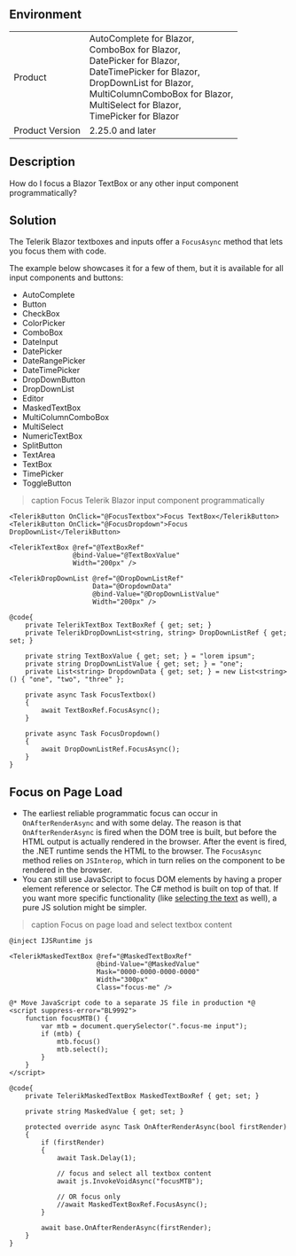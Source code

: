 
## Environment

<table>
<tbody>
<tr>
<td>Product</td>
<td>
AutoComplete for Blazor,<br />
ComboBox for Blazor,<br />
DatePicker for Blazor,<br />
DateTimePicker for Blazor,<br />
DropDownList for Blazor,<br />
MultiColumnComboBox for Blazor,<br />
MultiSelect for Blazor,<br />
TimePicker for Blazor
</td>
</tr>
<tr>
<td>Product Version</td>
<td>2.25.0 and later</td>
</tr>
</tbody>
</table>

## Description

How do I focus a Blazor TextBox or any other input component programmatically?

## Solution

The Telerik Blazor textboxes and inputs offer a `FocusAsync` method that lets you focus them with code.

The example below showcases it for a few of them, but it is available for all input components and buttons:

* AutoComplete
* Button
* CheckBox
* ColorPicker
* ComboBox
* DateInput
* DatePicker
* DateRangePicker
* DateTimePicker
* DropDownButton
* DropDownList
* Editor
* MaskedTextBox
* MultiColumnComboBox
* MultiSelect
* NumericTextBox
* SplitButton
* TextArea
* TextBox
* TimePicker
* ToggleButton

>caption Focus Telerik Blazor input component programmatically

````RAZOR
<TelerikButton OnClick="@FocusTextbox">Focus TextBox</TelerikButton>
<TelerikButton OnClick="@FocusDropdown">Focus DropDownList</TelerikButton>

<TelerikTextBox @ref="@TextBoxRef"
                @bind-Value="@TextBoxValue"
                Width="200px" />

<TelerikDropDownList @ref="@DropDownListRef"
                     Data="@DropdownData"
                     @bind-Value="@DropDownListValue"
                     Width="200px" />

@code{
    private TelerikTextBox TextBoxRef { get; set; }
    private TelerikDropDownList<string, string> DropDownListRef { get; set; }

    private string TextBoxValue { get; set; } = "lorem ipsum";
    private string DropDownListValue { get; set; } = "one";
    private List<string> DropdownData { get; set; } = new List<string>() { "one", "two", "three" };

    private async Task FocusTextbox()
    {
        await TextBoxRef.FocusAsync();
    }

    private async Task FocusDropdown()
    {
        await DropDownListRef.FocusAsync();
    }
}
````

## Focus on Page Load

* The earliest reliable programmatic focus can occur in `OnAfterRenderAsync` and with some delay. The reason is that `OnAfterRenderAsync` is fired when the DOM tree is built, but before the HTML output is actually rendered in the browser. After the event is fired, the .NET runtime sends the HTML to the browser.
The `FocusAsync` method relies on `JSInterop`, which in turn relies on the component to be rendered in the browser.
* You can still use JavaScript to focus DOM elements by having a proper element reference or selector. The C# method is built on top of that. If you want more specific functionality (like <a href="https://feedback.telerik.com/blazor/1454982-always-highlight-all-numerictextbox-content-on-focus" target="_blank">selecting the text</a> as well), a pure JS solution might be simpler.

>caption Focus on page load and select textbox content

````RAZOR
@inject IJSRuntime js

<TelerikMaskedTextBox @ref="@MaskedTextBoxRef"
                      @bind-Value="@MaskedValue"
                      Mask="0000-0000-0000-0000"
                      Width="300px"
                      Class="focus-me" />

@* Move JavaScript code to a separate JS file in production *@
<script suppress-error="BL9992">
    function focusMTB() {
        var mtb = document.querySelector(".focus-me input");
        if (mtb) {
            mtb.focus()
            mtb.select();
        }
    }
</script>

@code{
    private TelerikMaskedTextBox MaskedTextBoxRef { get; set; }

    private string MaskedValue { get; set; }

    protected override async Task OnAfterRenderAsync(bool firstRender)
    {
        if (firstRender)
        {
            await Task.Delay(1);

            // focus and select all textbox content
            await js.InvokeVoidAsync("focusMTB");

            // OR focus only
            //await MaskedTextBoxRef.FocusAsync();
        }

        await base.OnAfterRenderAsync(firstRender);
    }
}
````
